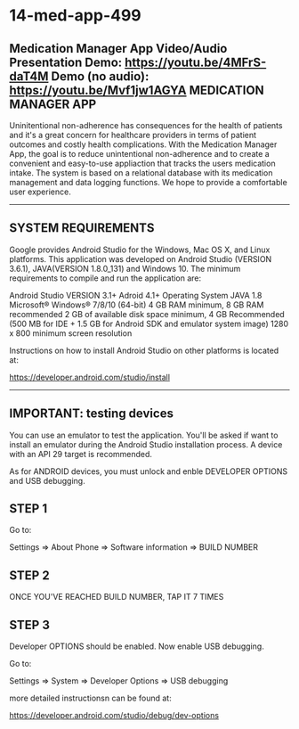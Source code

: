 # 14-med-app-499
Medication Manager App
Video/Audio Presentation Demo: https://youtu.be/4MFrS-daT4M
Demo (no audio): https://youtu.be/Mvf1jw1AGYA
MEDICATION MANAGER APP
----------------------
Uninitentional non-adherence has consequences for the health of patients and
it's a great concern for healthcare providers in terms of patient outcomes and
costly health complications. With the Medication Manager App, the goal is to
reduce unintentional non-adherence and to create a convenient and easy-to-use
appliaction that tracks the users medication intake. The system is based on a
relational database with its medication management and data logging functions.
We hope to provide a comfortable user experience.

-----------------------
SYSTEM REQUIREMENTS 
-----------------------

Google provides Android Studio for the Windows, Mac OS X, and Linux platforms.
This application was developed on Android Studio (VERSION 3.6.1), JAVA(VERSION 1.8.0_131)
and Windows 10. The minimum requirements to compile and run the application are:

Android Studio VERSION 3.1+
Adroid 4.1+ Operating System
JAVA 1.8
Microsoft® Windows® 7/8/10 (64-bit)
4 GB RAM minimum, 8 GB RAM recommended
2 GB of available disk space minimum,
4 GB Recommended (500 MB for IDE + 1.5 GB for Android SDK and emulator system image)
1280 x 800 minimum screen resolution

Instructions on how to install Android Studio on other platforms is located at:

https://developer.android.com/studio/install

---------------------------
IMPORTANT: testing devices 
---------------------------
You can use an emulator to test the application. You'll be asked if want to install an
emulator during the Android Studio installation process. A device with an API 29 target
is recommended.

As for ANDROID devices, you must unlock and enble DEVELOPER OPTIONS and USB debugging.

STEP 1
-------
Go to:

Settings => About Phone => Software information => BUILD NUMBER

STEP 2
-------
ONCE YOU'VE REACHED BUILD NUMBER, TAP IT 7 TIMES

STEP 3
------
Developer OPTIONS should be enabled. Now enable USB debugging.

Go to:

Settings => System => Developer Options => USB debugging


more detailed instructionsn can be found at:

https://developer.android.com/studio/debug/dev-options
